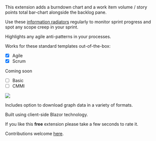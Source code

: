 [GitHubRepoPullRequestsURL]: https://github.com/GregTrevellick/BlazorRadiator/pulls

This extension adds a burndown chart and a work item volume / story points total bar-chart alongside the backlog pane.

Use these [information radiators](https://www.agilealliance.org/glossary/information-radiators) regularly to monitor sprint progress and spot any scope creep in your sprint.

Highlights any agile anti-patterns in your processes.

Works for these standard templates out-of-the-box:
- [x] Agile
- [x] Scrum

Coming soon
- [ ] Basic
- [ ] CMMI 

![](https://github.com/GregTrevellick/BlazorRadiator/blob/master/Src/BlazingPoints/artefacts/Screenshot2.png?raw=true)

Includes option to download graph data in a variety of formats.

Built using client-side Blazor technology.

If you like this **free** extension please take a few seconds to rate it.

Contributions welcome [here][GitHubRepoPullRequestsURL].

